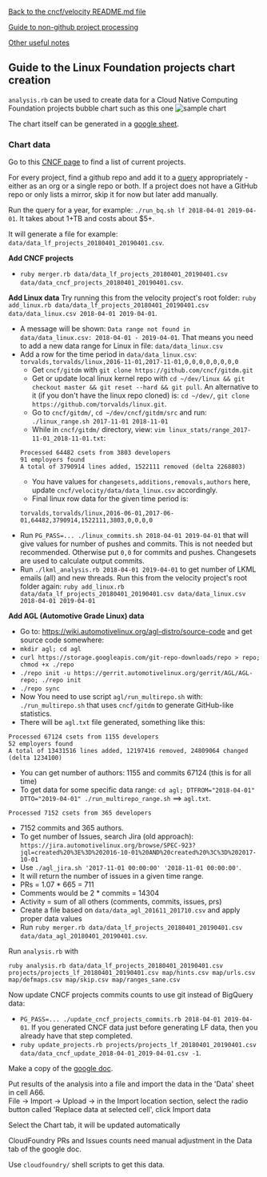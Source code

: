 [Back to the cncf/velocity README.md file](../README.md)

[Guide to non-github project processing](non_github_repositories.md)

[Other useful notes](other_notes.md)

## Guide to the Linux Foundation projects chart creation

`analysis.rb` can be used to create data for a Cloud Native Computing Foundation projects bubble chart such as this one
![sample chart](./linuxfoundation_chart_example.png?raw=true "CNCF projects")

The chart itself can be generated in a [google sheet](https://docs.google.com/spreadsheets/d/16LBeKR0HQU-5m8pwHvYCPiyo3KiU8VWbwXFCaYk9q48/edit?usp=sharing).

### Chart data
Go to this [CNCF page](https://www.linuxfoundation.org/projects/) to find a list of current projects.

For every project, find a github repo and add it to a [query](BigQuery/velocity_lf.sql) appropriately - either as an org or a single repo or both. If a project does not have a GitHub repo or only lists a mirror, skip it for now but later add manually.

Run the query for a year, for example: `./run_bq.sh lf 2018-04-01 2019-04-01`. It takes about 1+TB and costs about $5+.

It will generate a file for example: `data/data_lf_projects_20180401_20190401.csv`.

<b>Add CNCF projects</b>
- `ruby merger.rb data/data_lf_projects_20180401_20190401.csv data/data_cncf_projects_20180401_20190401.csv`.


<b>Add Linux data</b>
Try running this from the velocity project's root folder:
`ruby add_linux.rb data/data_lf_projects_20180401_20190401.csv data/data_linux.csv 2018-04-01 2019-04-01`.
- A message will be shown: `Data range not found in data/data_linux.csv: 2018-04-01 - 2019-04-01`. That means you need to add a new data range for Linux in file: `data/data_linux.csv`
- Add a row for the time period in `data/data_linux.csv`: `torvalds,torvalds/linux,2016-11-01,2017-11-01,0,0,0,0,0,0,0,0`
	- Get `cncf/gitdm` with `git clone https://github.com/cncf/gitdm.git`
	- Get or update local linux kernel repo with `cd ~/dev/linux && git checkout master && git reset --hard && git pull`. An alternative to it (if you don't have the linux repo cloned) is: `cd ~/dev/`, `git clone https://github.com/torvalds/linux.git`.
	- Go to `cncf/gitdm/`, `cd ~/dev/cncf/gitdm/src` and run: `./linux_range.sh 2017-11-01 2018-11-01`
	- While in `cncf/gitdm/` directory, view: `vim linux_stats/range_2017-11-01_2018-11-01.txt`:
	```
	Processed 64482 csets from 3803 developers
	91 employers found
	A total of 3790914 lines added, 1522111 removed (delta 2268803)
	```
	- You have values for `changesets,additions,removals,authors` here, update `cncf/velocity/data/data_linux.csv` accordingly.
	- Final linux row data for the given time period is:
	```
	torvalds,torvalds/linux,2016-06-01,2017-06-01,64482,3790914,1522111,3803,0,0,0,0
	```
- Run `PG_PASS=... ./linux_commits.sh 2018-04-01 2019-04-01` that will give values for number of pushes and commits. This is not needed but recommended. Otherwise put `0,0` for commits and pushes. Changesets are used to calculate output commits.
- Run `./lkml_analysis.rb 2018-04-01 2019-04-01` to get number of LKML emails (all) and new threads.
Run this from the velocity project's root folder again:
`ruby add_linux.rb data/data_lf_projects_20180401_20190401.csv data/data_linux.csv 2018-04-01 2019-04-01`


<b>Add AGL (Automotive Grade Linux) data</b>
- Go to: https://wiki.automotivelinux.org/agl-distro/source-code and get source code somewhere:
- `mkdir agl; cd agl`
- `curl https://storage.googleapis.com/git-repo-downloads/repo > repo; chmod +x ./repo`
- `./repo init -u https://gerrit.automotivelinux.org/gerrit/AGL/AGL-repo; ./repo init`
- `./repo sync`
- Now You need to use script `agl/run_multirepo.sh` with: `./run_multirepo.sh` that uses `cncf/gitdm` to generate GitHub-like statistics.
- There will be `agl.txt` file generated, something like this:
```
Processed 67124 csets from 1155 developers
52 employers found
A total of 13431516 lines added, 12197416 removed, 24809064 changed (delta 1234100)
```
- You can get number of authors: 1155 and commits 67124 (this is for all time)
- To get data for some specific data range: `cd agl; DTFROM="2018-04-01" DTTO="2019-04-01" ./run_multirepo_range.sh` ==> `agl.txt`.
```
Processed 7152 csets from 365 developers
```
- 7152 commits and 365 authors.
- To get number of Issues, search Jira (old approach): `https://jira.automotivelinux.org/browse/SPEC-923?jql=created%20%3E%3D%202016-10-01%20AND%20created%20%3C%3D%202017-10-01`
- Use `./agl_jira.sh '2017-11-01 00:00:00' '2018-11-01 00:00:00'`.
- It will return the number of issues in a given time range.
- PRs = 1.07 * 665 = 711
- Comments would be 2 * commits = 14304
- Activity = sum of all others (comments, commits, issues, prs)
- Create a file based on `data/data_agl_201611_201710.csv` and apply proper data values
- Run `ruby merger.rb data/data_lf_projects_20180401_20190401.csv data/data_agl_20180401_20190401.csv`.

Run `analysis.rb` with
```
ruby analysis.rb data/data_lf_projects_20180401_20190401.csv projects/projects_lf_20180401_20190401.csv map/hints.csv map/urls.csv map/defmaps.csv map/skip.csv map/ranges_sane.csv
```

Now update CNCF projects commits counts to use git instead of BigQuery data:

- `PG_PASS=... ./update_cncf_projects_commits.rb 2018-04-01 2019-04-01`. If you generated CNCF data just before generating LF data, then you already have that step completed.
- `ruby update_projects.rb projects/projects_lf_20180401_20190401.csv data/data_cncf_update_2018-04-01_2019-04-01.csv -1`.

Make a copy of the [google doc](https://docs.google.com/spreadsheets/d/16LBeKR0HQU-5m8pwHvYCPiyo3KiU8VWbwXFCaYk9q48/edit?usp=sharing).

Put results of the analysis into a file and import the data in the 'Data' sheet in cell A66. <br />
File -> Import -> Upload -> in the Import location section, select the radio button called 'Replace data at selected cell', click Import data

Select the Chart tab, it will be updated automatically

CloudFoundry PRs and Issues counts need manual adjustment in the Data tab of the google doc.

Use `cloudfoundry/` shell scripts to get this data. 
